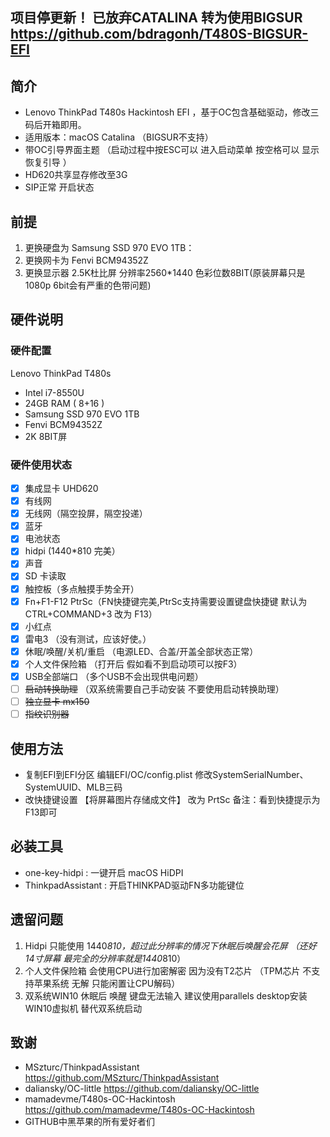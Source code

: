## 项目停更新！ 已放弃CATALINA 转为使用BIGSUR https://github.com/bdragonh/T480S-BIGSUR-EFI

## 简介

- Lenovo ThinkPad T480s Hackintosh EFI ，基于OC包含基础驱动，修改三码后开箱即用。
- 适用版本：macOS Catalina （BIGSUR不支持）
- 带OC引导界面主题  （启动过程中按ESC可以 进入启动菜单 按空格可以 显示恢复引导 ）  
- HD620共享显存修改至3G
- SIP正常 开启状态

## 前提

1. 更换硬盘为 Samsung SSD 970 EVO 1TB：
2. 更换网卡为 Fenvi BCM94352Z
3. 更换显示器 2.5K杜比屏 分辨率2560*1440 色彩位数8BIT(原装屏幕只是1080p 6bit会有严重的色带问题)

## 硬件说明

### 硬件配置

Lenovo ThinkPad T480s

- Intel i7-8550U
- 24GB RAM ( 8+16 )
- Samsung SSD 970 EVO 1TB
- Fenvi BCM94352Z
- 2K 8BIT屏

### 硬件使用状态

* [x] 集成显卡 UHD620
* [x] 有线网
* [x] 无线网（隔空投屏，隔空投递）
* [x] 蓝牙 
* [x] 电池状态 
* [x] hidpi (1440*810 完美）
* [x] 声音
* [x] SD 卡读取
* [x] 触控板（多点触摸手势全开）
* [x] Fn+F1-F12 PtrSc（FN快捷键完美,PtrSc支持需要设置键盘快捷键 默认为CTRL+COMMAND+3 改为 F13）
* [x] 小红点
* [x] 雷电3 （没有测试，应该好使。）
* [x] 休眠/唤醒/关机/重启 （电源LED、合盖/开盖全部状态正常）
* [x] 个人文件保险箱 （打开后 假如看不到启动项可以按F3）
* [x] USB全部端口 （多个USB不会出现供电问题）
* [ ] ~~启动转换助理~~ （双系统需要自己手动安装 不要使用启动转换助理）
* [ ] ~~独立显卡 mx150~~ 
* [ ] ~~指纹识别器~~ 

## 使用方法

- 复制EFI到EFI分区 编辑EFI/OC/config.plist 修改SystemSerialNumber、SystemUUID、MLB三码
- 改快捷键设置  【将屏幕图片存储成文件】 改为 PrtSc 备注：看到快捷提示为F13即可

## 必装工具

- one-key-hidpi : 一键开启 macOS HiDPI
- ThinkpadAssistant : 开启THINKPAD驱动FN多功能键位

## 遗留问题

1. Hidpi 只能使用 1440*810，超过此分辨率的情况下休眠后唤醒会花屏 （还好14寸屏幕 最完全的分辨率就是1440*810）
2. 个人文件保险箱 会使用CPU进行加密解密 因为没有T2芯片 （TPM芯片 不支持苹果系统 无解 只能闲置让CPU解码）
3. 双系统WIN10 休眠后 唤醒 键盘无法输入 建议使用parallels desktop安装WIN10虚拟机 替代双系统启动

## 致谢

- MSzturc/ThinkpadAssistant https://github.com/MSzturc/ThinkpadAssistant
- daliansky/OC-little https://github.com/daliansky/OC-little
- mamadevme/T480s-OC-Hackintosh https://github.com/mamadevme/T480s-OC-Hackintosh
- GITHUB中黑苹果的所有爱好者们

